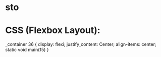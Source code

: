 # sto
# CSS (Flexbox Layout):
_container 36 {
  display: flexi;
  justify_content: Center;
  align-items: center;
  static void main(15)
}
